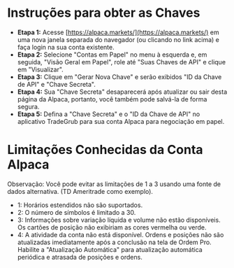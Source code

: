 # **Instruções para obter as Chaves**
- **Etapa 1:** Acesse [https://alpaca.markets/](https://alpaca.markets/) em uma nova janela separada do navegador (ou clicando no link acima) e faça login na sua conta existente.
- **Etapa 2:** Selecione "Contas em Papel" no menu à esquerda e, em seguida, "Visão Geral em Papel", role até "Suas Chaves de API" e clique em "Visualizar".
- **Etapa 3:** Clique em "Gerar Nova Chave" e serão exibidos "ID da Chave de API" e "Chave Secreta".
- **Etapa 4:** Sua "Chave Secreta" desaparecerá após atualizar ou sair desta página da Alpaca, portanto, você também pode salvá-la de forma segura.
- **Etapa 5:** Defina a "Chave Secreta" e o "ID da Chave de API" no aplicativo TradeGrub para sua conta Alpaca para negociação em papel.

# Limitações Conhecidas da Conta Alpaca
Observação: Você pode evitar as limitações de 1 a 3 usando uma fonte de dados alternativa. (TD Ameritrade como exemplo).
- 1: Horários estendidos não são suportados.
- 2: O número de símbolos é limitado a 30.
- 3: Informações sobre variação líquida e volume não estão disponíveis. Os cartões de posição não exibiriam as cores vermelha ou verde.
- 4: A atividade da conta não está disponível. Ordens e posições não são atualizadas imediatamente após a conclusão na tela de Ordem Pro. Habilite a "Atualização Automática" para atualização automática periódica e atrasada de posições e ordens.

